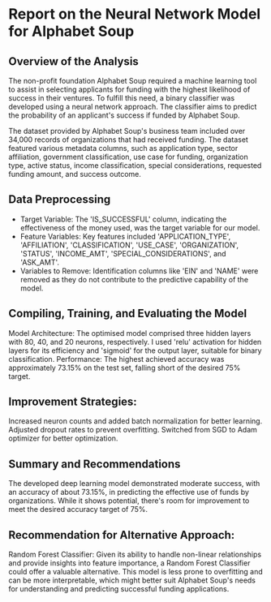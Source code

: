 # Report on the Neural Network Model for Alphabet Soup

## Overview of the Analysis
The non-profit foundation Alphabet Soup required a machine learning tool to assist in selecting applicants for funding with the highest likelihood of success in their ventures. To fulfill this need, a binary classifier was developed using a neural network approach. The classifier aims to predict the probability of an applicant's success if funded by Alphabet Soup.

The dataset provided by Alphabet Soup's business team included over 34,000 records of organizations that had received funding. The dataset featured various metadata columns, such as application type, sector affiliation, government classification, use case for funding, organization type, active status, income classification, special considerations, requested funding amount, and success outcome.

## Data Preprocessing
- Target Variable: The 'IS_SUCCESSFUL' column, indicating the effectiveness of the money used, was the target variable for our model.
- Feature Variables: Key features included 'APPLICATION_TYPE', 'AFFILIATION', 'CLASSIFICATION', 'USE_CASE', 'ORGANIZATION', 'STATUS', 'INCOME_AMT', 'SPECIAL_CONSIDERATIONS', and 'ASK_AMT'.
- Variables to Remove: Identification columns like 'EIN' and 'NAME' were removed as they do not contribute to the predictive capability of the model.

## Compiling, Training, and Evaluating the Model
Model Architecture: The optimised model comprised three hidden layers with 80, 40, and 20 neurons, respectively. I used 'relu' activation for hidden layers for its efficiency and 'sigmoid' for the output layer, suitable for binary classification.
Performance: The highest achieved accuracy was approximately 73.15% on the test set, falling short of the desired 75% target.

## Improvement Strategies:
Increased neuron counts and added batch normalization for better learning.
Adjusted dropout rates to prevent overfitting.
Switched from SGD to Adam optimizer for better optimization.

## Summary and Recommendations
The developed deep learning model demonstrated moderate success, with an accuracy of about 73.15%, in predicting the effective use of funds by organizations. While it shows potential, there's room for improvement to meet the desired accuracy target of 75%.

## Recommendation for Alternative Approach:
Random Forest Classifier: Given its ability to handle non-linear relationships and provide insights into feature importance, a Random Forest Classifier could offer a valuable alternative. This model is less prone to overfitting and can be more interpretable, which might better suit Alphabet Soup's needs for understanding and predicting successful funding applications.